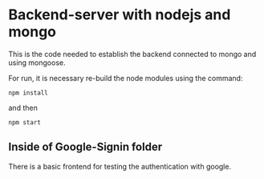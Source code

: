 # Backend-server with nodejs and mongo

This is the code needed to establish the backend connected to mongo and using mongoose.

For run, it is necessary re-build the node modules using the command:

```
npm install
```

and then

```
npm start
```

## Inside of Google-Signin folder
There is a basic frontend for testing the authentication with google.
